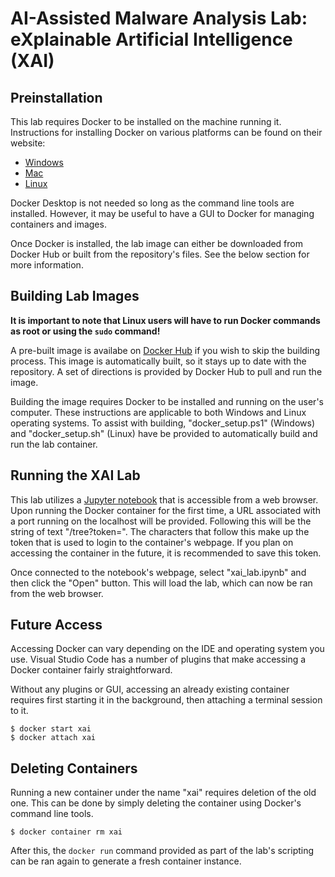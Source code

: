 # AI-Assisted Malware Analysis Lab:  e**X**plainable **A**rtificial **I**ntelligence (XAI)

## Preinstallation
This lab requires Docker to be installed on the machine running it. Instructions for installing Docker on various
platforms can be found on their website:
- [Windows](https://docs.docker.com/desktop/install/windows-install/)
- [Mac](https://docs.docker.com/desktop/install/mac-install/)
- [Linux](https://docs.docker.com/desktop/install/linux-install/)

Docker Desktop is not needed so long as the command line tools are installed. However, it may be useful to have a GUI
to Docker for managing containers and images.

Once Docker is installed, the lab image can either be downloaded from Docker Hub or built from the repository's files.
See the below section for more information.


## Building Lab Images
**It is important to note that Linux users will have to run Docker commands as root or using the `sudo` command!**

A pre-built image is availabe on [Docker Hub](https://hub.docker.com/r/wheelercs/aama-xailab) if you wish to skip the
building process. This image is automatically built, so it stays up to date with the repository. A set of directions is
provided by Docker Hub to pull and run the image.

Building the image requires Docker to be installed and running on the user's computer. These instructions are
applicable to both Windows and Linux operating systems. To assist with building, "docker_setup.ps1" (Windows) and
"docker_setup.sh" (Linux) have be provided to automatically build and run the lab container.


## Running the XAI Lab
This lab utilizes a [Jupyter notebook](https://jupyter-notebook.readthedocs.io/en/latest/notebook.html) that is accessible
from a web browser. Upon running the Docker container for the first time, a URL associated with a port running on the
localhost will be provided. Following this will be the string of text "/tree?token=". The characters that follow this
make up the token that is used to login to the container's webpage. If you plan on accessing the container in the
future, it is recommended to save this token.

Once connected to the notebook's webpage, select "xai_lab.ipynb" and then click the "Open" button. This will load
the lab, which can now be ran from the web browser.


## Future Access
Accessing Docker can vary depending on the IDE and operating system you use. Visual Studio Code has a number of plugins
that make accessing a Docker container fairly straightforward.

Without any plugins or GUI, accessing an already existing container requires first starting it in the background, then
attaching a terminal session to it.

```
$ docker start xai
$ docker attach xai
```


## Deleting Containers
Running a new container under the name "xai" requires deletion of the old one. This can be done by simply deleting the
container using Docker's command line tools.

```
$ docker container rm xai
```

After this, the `docker run` command provided as part of the lab's scripting can be ran again to generate a fresh
container instance.
